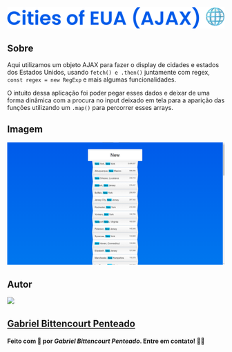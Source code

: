 <div align="center">
  <img src=".github/../../.github/Day6-img/title-day6.svg">
</div>

## Sobre
Aqui utilizamos um objeto AJAX para fazer o display de cidades e estados dos Estados Unidos, usando `fetch() e .then()` juntamente com regex, `const regex = new RegExp` e mais algumas funcionalidades.

O intuito dessa aplicação foi poder pegar esses dados e deixar de uma forma dinâmica com a procura no input deixado em tela para a aparição das funções utilizando um `.map()` para percorrer esses arrays.

## Imagem
<img src=".github/../../.github/Day6-img/day6.png">

## Autor
<img src="https://unavatar.now.sh/github/gabrlcj" width="175" />

## [Gabriel Bittencourt Penteado](https://www.linkedin.com/in/gabriel-bittencourt-penteado/)

#### Feito com 🤎 por *Gabriel Bittencourt Penteado*. Entre em contato! 👋🏽